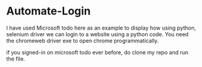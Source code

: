 # Automate-Login

I have used Microsoft todo here as an example to display how using python, selenium driver we can login to a website using a python code.
You need the chromeweb driver exe to open chrome programmatically.

if you signed-in on microsoft todo ever before, do clone my repo and run the file.
